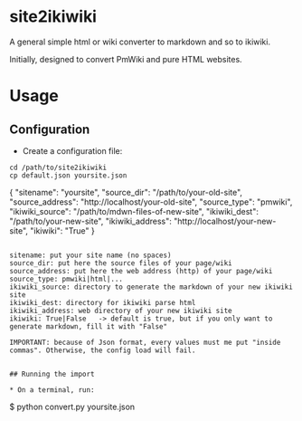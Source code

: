 site2ikiwiki
============

A general simple html or wiki converter to markdown and so to ikiwiki.

Initially, designed to convert PmWiki and pure HTML websites.


Usage
=====

## Configuration

* Create a configuration file:

```
cd /path/to/site2ikiwiki
cp default.json yoursite.json

```
{
 "sitename": "yoursite",
 "source_dir": "/path/to/your-old-site",
 "source_address": "http://localhost/your-old-site",
 "source_type": "pmwiki",
 "ikiwiki_source": "/path/to/mdwn-files-of-new-site",
 "ikiwiki_dest": "/path/to/your-new-site",
 "ikiwiki_address": "http://localhost/your-new-site",
 "ikiwiki": "True"
}
```

sitename: put your site name (no spaces)
source_dir: put here the source files of your page/wiki
source_address: put here the web address (http) of your page/wiki
source_type: pmwiki|html|...
ikiwiki_source: directory to generate the markdown of your new ikiwiki site
ikiwiki_dest: directory for ikiwiki parse html
ikiwiki_address: web directory of your new ikiwiki site
ikiwiki: True|False   -> default is true, but if you only want to generate markdown, fill it with "False"

IMPORTANT: because of Json format, every values must me put "inside commas". Otherwise, the config load will fail.


## Running the import

* On a terminal, run:
```
$ python convert.py yoursite.json
```